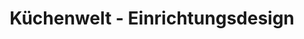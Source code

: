 ---
title: "Küchenwelt - Einrichtungsdesign"
url: /wien/kuechenwelt-einrichtungsdesign/
shop: Warenhaus
---